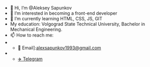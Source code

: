- 👋 Hi, I’m @Aleksey Sapunkov
- 👀 I’m interested in becoming a front-end developer
- 🌱 I’m currently learning HTML, CSS, JS, GIT
- My education: Volgograd State Technical University, Bachelor in Mechanical Engineering.
- 📫 How to reach me: 
- - 📧 Email]:alexsapunkov1993@gmail.com
- - [✈️ Telegram](https://t.me/Aleksey_Sapunkov)

<!---
AlekseySapunkov/AlekseySapunkov is a ✨ special ✨ repository because its `README.md` (this file) appears on your GitHub profile.
You can click the Preview link to take a look at your changes.
--->
